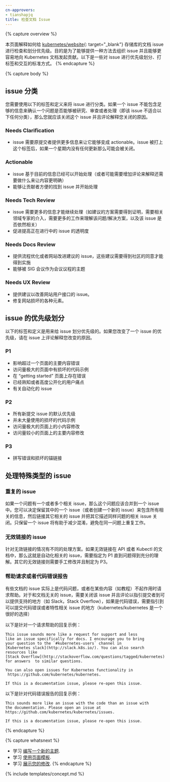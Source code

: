```yaml
---
cn-approvers:
- tianshapjq
title: 检查文档 Issue
---
```

<!--
---
title: Reviewing Documentation Issues
---
-->

{% capture overview %}

<!--
This page explains how documentation issues are reviewed and prioritized for the [kubernetes/website](https://github.com/kubernetes/website){: target="_blank"} repository. The purpose is to provide a way to organize issues and make it easier to contribute to Kubernetes documentation. The following should be used as the standard way of prioritizing, labeling, and interacting with issues.
-->
本页面解释如何给 [kubernetes/website](https://github.com/kubernetes/website){: target="_blank"} 存储库的文档 issue 进行检查和划分优先级。目的是为了能够提供一种方法去组织 issue 并且能够更容易地向 Kubernetes 文档发起贡献。以下是一些对 issue 进行优先级划分、打标签和交互的标准方式。
{% endcapture %}

{% capture body %}

<!--
## Categorizing issues
Issues should be sorted into different buckets of work using the following labels and definitions. If an issue doesn't have enough information to identify a problem that can be researched, reviewed, or worked on (i.e. the issue doesn't fit into any of the categories below) you should close the issue with a comment explaining why it is being closed.
-->
## issue 分类
您需要使用以下的标签和定义来将 issue 进行分类。如果一个 issue 不能包含足够的信息来确认一个问题是否能够被研究、审查或者处理（即该 issue 不适合以下任何分类），那么您就应该关闭这个 issue 并且评论解释您关闭的原因。

### Needs Clarification
<!--
* Issues that need more information from the original submitter to make them actionable. Issues with this label that aren't followed up within a week may be closed.
-->
* issue 需要原提交者提供更多信息来让它能够变成 actionable。issue 被打上这个标签后，如果一个星期内没有任何更新那么可能会被关闭。

### Actionable
<!--
* Issues that can be worked on with current information (or may need a comment to explain what needs to be done to make it more clear)
* Allows contributors to have easy to find issues to work on
-->
* issue 基于目前的信息已经可以开始处理（或者可能需要增加评论来解释还需要做什么来让内容更明确）
* 能够让贡献者方便的找到 issue 并开始处理

### Needs Tech Review
<!--
* Issues that need more information in order to be worked on (the proposed solution needs to be proven, a subject matter expert needs to be involved, work needs to be done to understand the problem/resolution and if the issue is still relevant)
* Promotes transparency about level of work needed for the issue and that issue is in progress
-->
* issue 需要更多的信息才能继续处理（如建议的方案需要得到证明，需要相关领域专家的介入，需要更多的工作来理解该问题/解决方案，以及该 issue 是否依然相关）
* 促进提高正在进行中的 issue 的透明度

### Needs Docs Review
<!--
* Issues that are suggestions for better processes or site improvements that require community agreement to be implemented
* Topics can be brought to SIG meetings as agenda items
-->
* 提供流程优化或者网站改进建议的 issue，这些建议需要得到社区的同意才能得到实施
* 能够被 SIG 会议作为会议议程的主题

### Needs UX Review
<!--
* Issues that are suggestions for improving the user interface of the site.
* Fixing broken site elements.
-->
* 提供建议以改善网站用户接口的 issue。
* 修复网站损坏的各种元素。

<!--
## Prioritizing Issues
The following labels and definitions should be used to prioritize issues. If you change the priority of an issues, please comment on the issue with your reasoning for the change.
-->
## issue 的优先级划分
以下的标签和定义是用来给 issue 划分优先级的。如果您改变了一个 issue 的优先级，请在 issue 上评论解释您改变的原因。

### P1
<!--
* Major content errors affecting more than 1 page
* Broken code sample on a heavily trafficked page
* Errors on a “getting started” page
* Well known or highly publicized customer pain points
* Automation issues
-->
* 影响超过一个页面的主要内容错误
* 访问量极大的页面中有损坏的代码示例
* 在 “getting started” 页面上存在错误
* 已经熟知或者高度公开化的用户痛点
* 有关自动化的 issue

### P2
<!--
* Default for all new issues
* Broken code for sample that is not heavily used
* Minor content issues in a heavily trafficked page
* Major content issues on a lower-trafficked page
-->
* 所有新提交 issue 的默认优先级
* 并未大量使用的损坏的代码示例
* 访问量极大的页面上的小内容修改
* 访问量较小的页面上的主要内容修改

### P3
<!--
* Typos and broken anchor links
-->
* 拼写错误和损坏的锚链接

<!--
## Handling special issue types
-->
## 处理特殊类型的 issue

<!--
### Duplicate issues
If a single problem has one or more issues open for it, the problem should be consolidated into a single issue. You should decide which issue to keep open (or open a new issue), port over all relevant information, link related issues, and close all the other issues that describe the same problem. Only having a single issue to work on will help reduce confusion and avoid duplicating work on the same problem.
-->
### 重复的 issue
如果一个问题有一个或者多个相关 issue，那么这个问题应该合并到一个 issue 中。您可以决定保留其中的一个 issue（或者创建一个新的 issue）来包含所有相关的信息，然后链接其它相关的 issue 并把其它描述同样问题的相关 issue 关闭。只保留一个 issue 将有助于减少混淆，避免在同一问题上重复工作。

<!--
### Dead link issues
Depending on where the dead link is reported, different actions are required to resolve the issue. Dead links in the API and Kubectl docs are automation issues and should be assigned a P1 until the problem can be fully understood. All other dead links are issues that need to be manually fixed and can be assigned a P3.
-->
### 无效链接的 issue
针对无效链接的情况有不同的处理方案。如果无效链接在 API 或者 Kubectl 的文档中，那么这就是自动化相关的 issue，需要指定为 P1 直到问题得到充分的理解。其它的无效链接则需要手工修改并且制定为 P3。

<!--
### Support requests or code bug reports
Some issues opened for docs are instead issues with the underlying code, or requests for assistance when something (like a tutorial) didn't work. For issues unrelated to docs, close the issue with a comment directing the requester to support venues (Slack, Stack Overflow) and, if relevant, where to file an issue for bugs with features (kubernetes/kubernetes is a great place to start).
-->
### 帮助请求或者代码错误报告
有些文档的 issue 实际上是代码问题，或者在某些内容（如教程）不起作用时请求帮助。对于和文档无关的 issue，需要关闭该 issue 并且评论以指引提交者到可以提供支持的地方（如 Slack，Stack Overflow），如果是代码错误，需要指引到可以提交代码错误或者特性相关 issue 的地方（kubernetes/kubernetes 是一个很好的选择）

<!--
Sample response to a request for support:
-->
以下是针对一个请求帮助的回复示例：

```
This issue sounds more like a request for support and less
like an issue specifically for docs. I encourage you to bring
your question to the `#kubernetes-users` channel in
[Kubernetes slack](http://slack.k8s.io/). You can also search
resources like
[Stack Overflow](http://stackoverflow.com/questions/tagged/kubernetes)
for answers  to similar questions.

You can also open issues for Kubernetes functionality in
 https://github.com/kubernetes/kubernetes.

If this is a documentation issue, please re-open this issue.
```

<!--
Sample code bug report response:
-->
以下是针对代码错误报告的回复示例：

```
This sounds more like an issue with the code than an issue with
the documentation. Please open an issue at
https://github.com/kubernetes/kubernetes/issues.

If this is a documentation issue, please re-open this issue.
```

{% endcapture %}



{% capture whatsnext %}
<!--
* Learn about [writing a new topic](/docs/home/contribute/write-new-topic/).
* Learn about [using page templates](/docs/home/contribute/page-templates/).
* Learn about [staging your changes](/docs/home/contribute/stage-documentation-changes/).
-->
* 学习 [编写一个新的主题](/docs/home/contribute/write-new-topic/).
* 学习 [使用页面模板](/docs/home/contribute/page-templates/).
* 学习 [展示您的修改](/docs/home/contribute/stage-documentation-changes/).
{% endcapture %}

{% include templates/concept.md %}
